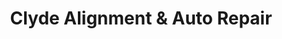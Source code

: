 ---
title: "Clyde Alignment & Auto Repair"
url: /clyde/clyde-alignment-und-auto-repair/
shop: Autowerkstatt
---